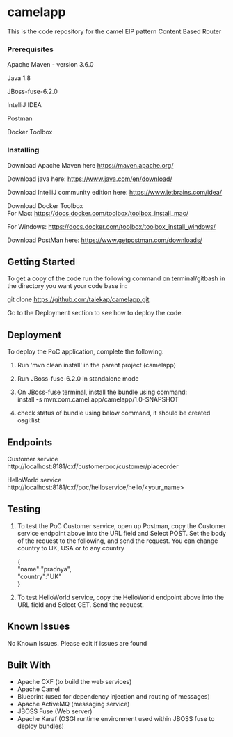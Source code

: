 # camelapp

This is the code repository for the camel EIP pattern Content Based Router

### Prerequisites

Apache Maven - version 3.6.0

Java 1.8

JBoss-fuse-6.2.0 

IntelliJ IDEA

Postman

Docker Toolbox

### Installing
Download Apache Maven here
https://maven.apache.org/

Download java here:
https://www.java.com/en/download/

Download IntelliJ community edition here:
https://www.jetbrains.com/idea/

Download Docker Toolbox <br />
For Mac:
https://docs.docker.com/toolbox/toolbox_install_mac/ <br />

For Windows:
https://docs.docker.com/toolbox/toolbox_install_windows/

Download PostMan here:
https://www.getpostman.com/downloads/

## Getting Started

To get a copy of the code run the following command on terminal/gitbash in the directory you want your code base in:

git clone https://github.com/talekap/camelapp.git

Go to the Deployment section to see how to deploy the code.

## Deployment

To deploy the PoC application, complete the following:

1)  Run 'mvn clean install' in the parent project (camelapp)

2)  Run JBoss-fuse-6.2.0 in standalone mode

3) On JBoss-fuse terminal, install the bundle using command: </br>
   install -s mvn:com.camel.app/camelapp/1.0-SNAPSHOT

4) check status of bundle using below command, it should be created </br>
   osgi:list

## Endpoints

Customer service </br>
http://localhost:8181/cxf/customerpoc/customer/placeorder

HelloWorld service </br>
http://localhost:8181/cxf/poc/helloservice/hello/<your_name>

## Testing

1) To test the PoC Customer service, open up Postman, copy the Customer service endpoint above into the URL field and Select POST.
Set the body of the request to the following, and send the request. You can change country to UK, USA or to any country
  
    { <br />
      "name":"pradnya", <br />
      "country":"UK" <br />
    }
    

2) To test HelloWorld service, copy the HelloWorld endpoint above into the URL field and Select GET. Send the request.

## Known Issues

No Known Issues. Please edit if issues are found


## Built With

* Apache CXF (to build the web services)
* Apache Camel
* Blueprint (used for dependency injection and routing of messages)
* Apache ActiveMQ (messaging service)
* JBOSS Fuse (Web server)
* Apache Karaf (OSGI runtime environment used within JBOSS fuse to deploy bundles)
